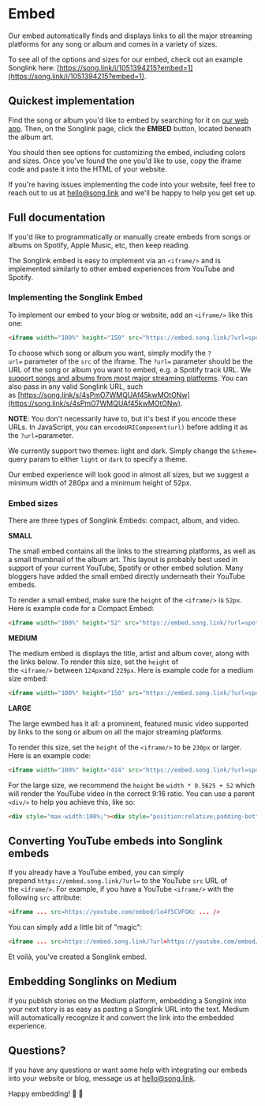 # Embed

Our embed automatically finds and displays links to all the major streaming platforms for any song or album and comes in a variety of sizes. 

To see all of the options and sizes for our embed, check out an example Songlink here: [https://song.link/i/1051394215?embed=1](https://song.link/i/1051394215?embed=1).

## Quickest implementation

Find the song or album you'd like to embed by searching for it on [our web app](https://song.link). Then, on the Songlink page, click the **EMBED** button, located beneath the album art.

You should then see options for customizing the embed, including colors and sizes. Once you've found the one you'd like to use, copy the iframe code and paste it into the HTML of your website.

If you're having issues implementing the code into your website, feel free to reach out to us at [hello@song.link](mailto:hello@song.link) and we'll be happy to help you get set up.

## Full documentation

If you'd like to programmatically or manually create embeds from songs or albums on Spotify, Apple Music, etc, then keep reading.

The Songlink embed is easy to implement via an `<iframe/>` and is implemented similarly to other embed experiences from YouTube and Spotify.

### Implementing the Songlink Embed

To implement our embed to your blog or website, add an `<iframe/>` like this one:

```html
<iframe width="100%" height="150" src="https://embed.song.link/?url=spotify:track:1eQBEelI2NCy7AUTerX0KS&theme=dark" fframeborder="0" allowtransparency allowfullscreen sandbox="allow-same-origin allow-scripts allow-presentation"></iframe>
```

To choose which song or album you want, simply modify the `?url=` parameter of the `src` of the iframe. The `?url=` parameter should be the URL of the song or album you want to embed, e.g. a Spotify track URL. We [support songs and albums from most major streaming platforms](FAQ.md). You can also pass in any valid Songlink URL, such as [https://song.link/s/4sPmO7WMQUAf45kwMOtONw](https://song.link/s/4sPmO7WMQUAf45kwMOtONw).

**NOTE**: You don't necessarily have to, but it's best if you encode these URLs. In JavaScript, you can `encodeURIComponent(url)` before adding it as the `?url=`parameter.

We currently support two themes: light and dark. Simply change the `&theme=` query param to either `light` or `dark` to specify a theme.

Our embed experience will look good in almost all sizes, but we suggest a minimum width of 280px and a minimum height of 52px.

### Embed sizes

There are three types of Songlink Embeds: compact, album, and video.

**SMALL**

The small embed contains all the links to the streaming platforms, as well as a small thumbnail of the album art. This layout is probably best used in support of your current YouTube, Spotify or other embed solution. Many bloggers have added the small embed directly underneath their YouTube embeds.

To render a small embed, make sure the `height` of the `<iframe/>` is `52px`. Here is example code for a Compact Embed:

```html
<iframe width="100%" height="52" src="https://embed.song.link/?url=spotify:track:1eQBEelI2NCy7AUTerX0KS" frameborder="0" allowtransparency allowfullscreen sandbox="allow-same-origin allow-scripts allow-presentation"></iframe>
```

**MEDIUM**

The medium embed is displays the title, artist and album cover, along with the links below. To render this size, set the `height` of the `<iframe/>` between `124px`and `229px`. Here is example code for a medium size embed:

```html
<iframe width="100%" height="150" src="https://embed.song.link/?url=spotify:track:1eQBEelI2NCy7AUTerX0KS" frameborder="0" allowtransparency allowfullscreen sandbox="allow-same-origin allow-scripts allow-presentation"></iframe>
```

**LARGE**

The large ewmbed has it all: a prominent, featured music video supported by links to the song or album on all the major streaming platforms.

To render this size, set the `height` of the `<iframe/>` to be `230px` or larger. Here is an example code:

```html
<iframe width="100%" height="414" src="https://embed.song.link/?url=spotify:track:1eQBEelI2NCy7AUTerX0KS" frameborder="0" allowtransparency allowfullscreen sandbox="allow-same-origin allow-scripts allow-presentation"></iframe>
```

For the large size, we recommend the `height` be `width * 0.5625 + 52` which will render the YouTube video in the correct 9:16 ratio. You can use a parent `<div/>` to help you achieve this, like so:

```html
<div style="max-width:100%;"><div style="position:relative;padding-bottom:calc(56.25% + 52px);height: 0;"><iframe style="position:absolute;top:0;left:0;" width="100%" height="100%" src="https://embed.song.link/?url=https%3A%2F%2Fsong.link%2Fus%2Fi%2F1182062656&theme=dark" frameborder="0" allowfullscreen sandbox="allow-same-origin allow-scripts allow-presentation"></iframe></div></div>
```

## Converting YouTube embeds into Songlink embeds

If you already have a YouTube embed, you can simply prepend `https://embed.song.link/?url=` to the YouTube `src` URL of the `<iframe/>`. For example, if you have a YouTube `<iframe/>` with the following `src` attribute:

```html
<iframe ... src=https://youtube.com/embed/lo4f5CVFGKc ... />
```

You can simply add a little bit of "magic":

```html
<iframe ... src=https://embed.song.link/?url=https://youtube.com/embed/lo4f5CVFGKc ...  />
```

Et voilà, you’ve created a Songlink embed.

## Embedding Songlinks on Medium

If you publish stories on the Medium platform, embedding a Songlink into your next story is as easy as pasting a Songlink URL into the text. Medium will automatically recognize it and convert the link into the embedded experience.

## Questions?

If you have any questions or want some help with integrating our embeds into your website or blog, message us at [hello@song.link](mailto:hello@song.link). 

Happy embedding! 🚀 🙏
